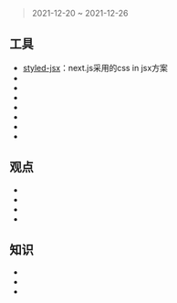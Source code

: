 > 2021-12-20 ~ 2021-12-26

## 工具

* [styled-jsx](https://www.npmjs.com/package/styled-jsx)：next.js采用的css in jsx方案
* []()
* []()
* []()
* []()
* []()
* []()
* []()

## 观点
* []()
* []()
* []()
* []()

## 知识

* []()
* []()
* []()